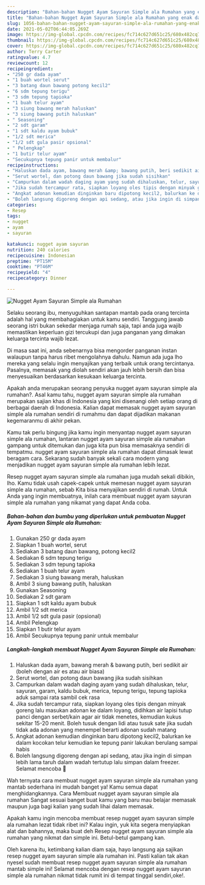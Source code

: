 ```yaml
---
description: "Bahan-bahan Nugget Ayam Sayuran Simple ala Rumahan yang enak dan Mudah Dibuat"
title: "Bahan-bahan Nugget Ayam Sayuran Simple ala Rumahan yang enak dan Mudah Dibuat"
slug: 1056-bahan-bahan-nugget-ayam-sayuran-simple-ala-rumahan-yang-enak-dan-mudah-dibuat
date: 2021-05-02T06:44:05.269Z
image: https://img-global.cpcdn.com/recipes/fc714c627d651c25/680x482cq70/nugget-ayam-sayuran-simple-ala-rumahan-foto-resep-utama.jpg
thumbnail: https://img-global.cpcdn.com/recipes/fc714c627d651c25/680x482cq70/nugget-ayam-sayuran-simple-ala-rumahan-foto-resep-utama.jpg
cover: https://img-global.cpcdn.com/recipes/fc714c627d651c25/680x482cq70/nugget-ayam-sayuran-simple-ala-rumahan-foto-resep-utama.jpg
author: Terry Carter
ratingvalue: 4.7
reviewcount: 12
recipeingredient:
- "250 gr dada ayam"
- "1 buah wortel serut"
- "3 batang daun bawang potong kecil2"
- "6 sdm tepung terigu"
- "3 sdm tepung tapioka"
- "1 buah telur ayam"
- "3 siung bawang merah haluskan"
- "3 siung bawang putih haluskan"
- " Seasoning"
- "2 sdt garam"
- "1 sdt kaldu ayam bubuk"
- "1/2 sdt merica"
- "1/2 sdt gula pasir opsional"
- " Pelengkap"
- "1 butir telur ayam"
- "Secukupnya tepung panir untuk membalur"
recipeinstructions:
- "Haluskan dada ayam, bawang merah &amp; bawang putih, beri sedikit air (boleh dengan air es atau air biasa)"
- "Serut wortel, dan potong daun bawang jika sudah sisihkan"
- "Campurkan dalam wadah daging ayam yang sudah dihaluskan, telur, sayuran, garam, kaldu bubuk, merica, tepung terigu, tepung tapioka aduk sampai rata sambil cek rasa"
- "Jika sudah tercampur rata, siapkan loyang oles tipis dengan minyak goreng lalu masukan adonan ke dalam loyang, didihkan air lapisi tutup panci dengan serbet/kain agar air tidak menetes, kemudian kukus sekitar 15-20 menit. Boleh tusuk dengan lidi atau tusuk sate jika sudah tidak ada adonan yang menempel berarti adonan sudah matang"
- "Angkat adonan kemudian dinginkan baru dipotong kecil2, balurkan ke dalam kocokan telur kemudian ke tepung panir lakukan berulang sampai habis"
- "Boleh langsung digoreng dengan api sedang, atau jika ingin di simpan lebih lama taruh dalam wadah tertutup lalu simpan dalam freezer. Selamat mencoba 💛"
categories:
- Resep
tags:
- nugget
- ayam
- sayuran

katakunci: nugget ayam sayuran 
nutrition: 240 calories
recipecuisine: Indonesian
preptime: "PT15M"
cooktime: "PT46M"
recipeyield: "4"
recipecategory: Dinner

---
```



![Nugget Ayam Sayuran Simple ala Rumahan](https://img-global.cpcdn.com/recipes/fc714c627d651c25/680x482cq70/nugget-ayam-sayuran-simple-ala-rumahan-foto-resep-utama.jpg)

Selaku seorang ibu, menyuguhkan santapan mantab pada orang tercinta adalah hal yang membahagiakan untuk kamu sendiri. Tanggung jawab seorang istri bukan sekedar menjaga rumah saja, tapi anda juga wajib memastikan keperluan gizi tercukupi dan juga panganan yang dimakan keluarga tercinta wajib lezat.

Di masa  saat ini, anda sebenarnya bisa mengorder panganan instan walaupun tanpa harus ribet mengolahnya dahulu. Namun ada juga lho mereka yang selalu ingin menyajikan yang terbaik untuk orang tercintanya. Pasalnya, memasak yang diolah sendiri akan jauh lebih bersih dan bisa menyesuaikan berdasarkan kesukaan keluarga tercinta. 



Apakah anda merupakan seorang penyuka nugget ayam sayuran simple ala rumahan?. Asal kamu tahu, nugget ayam sayuran simple ala rumahan merupakan sajian khas di Indonesia yang kini disenangi oleh setiap orang di berbagai daerah di Indonesia. Kalian dapat memasak nugget ayam sayuran simple ala rumahan sendiri di rumahmu dan dapat dijadikan makanan kegemaranmu di akhir pekan.

Kamu tak perlu bingung jika kamu ingin menyantap nugget ayam sayuran simple ala rumahan, lantaran nugget ayam sayuran simple ala rumahan gampang untuk ditemukan dan juga kita pun bisa memasaknya sendiri di tempatmu. nugget ayam sayuran simple ala rumahan dapat dimasak lewat beragam cara. Sekarang sudah banyak sekali cara modern yang menjadikan nugget ayam sayuran simple ala rumahan lebih lezat.

Resep nugget ayam sayuran simple ala rumahan juga mudah sekali dibikin, lho. Kamu tidak usah capek-capek untuk memesan nugget ayam sayuran simple ala rumahan, sebab Kita bisa menyajikan sendiri di rumah. Untuk Anda yang ingin membuatnya, inilah cara membuat nugget ayam sayuran simple ala rumahan yang nikamat yang dapat Anda coba.

<!--inarticleads1-->

##### Bahan-bahan dan bumbu yang diperlukan untuk pembuatan Nugget Ayam Sayuran Simple ala Rumahan:

1. Gunakan 250 gr dada ayam
1. Siapkan 1 buah wortel, serut
1. Sediakan 3 batang daun bawang, potong kecil2
1. Sediakan 6 sdm tepung terigu
1. Sediakan 3 sdm tepung tapioka
1. Sediakan 1 buah telur ayam
1. Sediakan 3 siung bawang merah, haluskan
1. Ambil 3 siung bawang putih, haluskan
1. Gunakan  Seasoning
1. Sediakan 2 sdt garam
1. Siapkan 1 sdt kaldu ayam bubuk
1. Ambil 1/2 sdt merica
1. Ambil 1/2 sdt gula pasir (opsional)
1. Ambil  Pelengkap
1. Siapkan 1 butir telur ayam
1. Ambil Secukupnya tepung panir untuk membalur




<!--inarticleads2-->

##### Langkah-langkah membuat Nugget Ayam Sayuran Simple ala Rumahan:

1. Haluskan dada ayam, bawang merah &amp; bawang putih, beri sedikit air (boleh dengan air es atau air biasa)
1. Serut wortel, dan potong daun bawang jika sudah sisihkan
1. Campurkan dalam wadah daging ayam yang sudah dihaluskan, telur, sayuran, garam, kaldu bubuk, merica, tepung terigu, tepung tapioka aduk sampai rata sambil cek rasa
1. Jika sudah tercampur rata, siapkan loyang oles tipis dengan minyak goreng lalu masukan adonan ke dalam loyang, didihkan air lapisi tutup panci dengan serbet/kain agar air tidak menetes, kemudian kukus sekitar 15-20 menit. Boleh tusuk dengan lidi atau tusuk sate jika sudah tidak ada adonan yang menempel berarti adonan sudah matang
1. Angkat adonan kemudian dinginkan baru dipotong kecil2, balurkan ke dalam kocokan telur kemudian ke tepung panir lakukan berulang sampai habis
1. Boleh langsung digoreng dengan api sedang, atau jika ingin di simpan lebih lama taruh dalam wadah tertutup lalu simpan dalam freezer. Selamat mencoba 💛




Wah ternyata cara membuat nugget ayam sayuran simple ala rumahan yang mantab sederhana ini mudah banget ya! Kamu semua dapat menghidangkannya. Cara Membuat nugget ayam sayuran simple ala rumahan Sangat sesuai banget buat kamu yang baru mau belajar memasak maupun juga bagi kalian yang sudah lihai dalam memasak.

Apakah kamu ingin mencoba membuat resep nugget ayam sayuran simple ala rumahan lezat tidak ribet ini? Kalau ingin, yuk kita segera menyiapkan alat dan bahannya, maka buat deh Resep nugget ayam sayuran simple ala rumahan yang nikmat dan simple ini. Betul-betul gampang kan. 

Oleh karena itu, ketimbang kalian diam saja, hayo langsung aja sajikan resep nugget ayam sayuran simple ala rumahan ini. Pasti kalian tak akan nyesel sudah membuat resep nugget ayam sayuran simple ala rumahan mantab simple ini! Selamat mencoba dengan resep nugget ayam sayuran simple ala rumahan nikmat tidak rumit ini di tempat tinggal sendiri,oke!.

